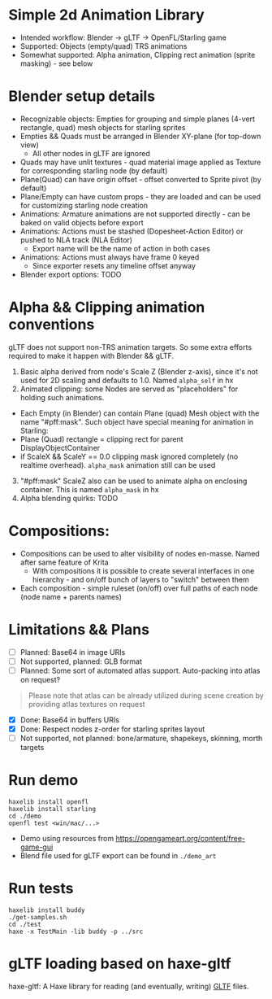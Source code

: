 # Simple 2d Animation Library
- Intended workflow: Blender -> gLTF -> OpenFL/Starling game
- Supported: Objects (empty/quad) TRS animations
- Somewhat supported: Alpha animation, Clipping rect animation (sprite masking) - see below

# Blender setup details

- Recognizable objects: Empties for grouping and simple planes (4-vert rectangle, quad) mesh objects for starling sprites
- Empties && Quads must be arranged in Blender XY-plane (for top-down view)
  - All other nodes in gLTF are ignored
- Quads may have unlit textures - quad material image applied as Texture for corresponding starling node (by default)
- Plane(Quad) can have origin offset - offset converted to Sprite pivot (by default)
- Plane/Empty can have custom props - they are loaded and can be used for customizing starling node creation
- Animations: Armature animations are not supported directly - can be baked on valid objects before export
- Animations: Actions must be stashed (Dopesheet-Action Editor) or pushed to NLA track (NLA Editor)
  - Export name will be the name of action in both cases
- Animations: Actions must always have frame 0 keyed
  - Since exporter resets any timeline offset anyway
- Blender export options: TODO

# Alpha && Clipping animation conventions

gLTF does not support non-TRS animation targets. So some extra efforts required to make it happen with Blender && gLTF.
1) Basic alpha derived from node's Scale Z (Blender z-axis), since it's not used for 2D scaling and defaults to 1.0. Named `alpha_self` in hx
2) Animated clipping: some Nodes are served as "placeholders" for holding such animations.
- Each Empty (in Blender) can contain Plane (quad) Mesh object with the name "#pff:mask". Such object have special meaning for animation in Starling:
 - Plane (Quad) rectangle = clipping rect for parent DisplayObjectContainer
 - if ScaleX && ScaleY == 0.0 clipping mask ignored completely (no realtime overhead). `alpha_mask` animation still can be used
3) "#pff:mask" ScaleZ also can be used to animate alpha on enclosing container. This is named `alpha_mask` in hx
4) Alpha blending quirks: TODO

# Compositions:
- Compositions can be used to alter visibility of nodes en-masse. Named after same feature of Krita
  - With compositions it is possible to create several interfaces in one hierarchy - and on/off bunch of layers to "switch" between them
- Each composition - simple ruleset (on/off) over full paths of each node (node name + parents names)

# Limitations && Plans

- [ ] Planned: Base64 in image URIs
- [ ] Not supported, planned: GLB format
- [ ] Planned: Some sort of automated atlas support. Auto-packing into atlas on request?
> Please note that atlas can be already utilized during scene creation by providing atlas textures on request
- [x] Done: Base64 in buffers URIs
- [x] Done: Respect nodes z-order for starling sprites layout
- [ ] Not supported, not planned: bone/armature, shapekeys, skinning, morth targets

# Run demo

```
haxelib install openfl
haxelib install starling
cd ./demo
openfl test <win/mac/...>
```

- Demo using resources from https://opengameart.org/content/free-game-gui
- Blend file used for gLTF export can be found in `./demo_art`

# Run tests

```
haxelib install buddy
./get-samples.sh
cd ./test
haxe -x TestMain -lib buddy -p ../src
```

# gLTF loading based on haxe-gltf
haxe-gltf: A Haxe library for reading (and eventually, writing) [GLTF](https://github.com/KhronosGroup/glTF) files.

